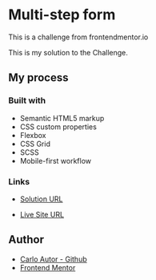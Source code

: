 # Multi-step form

This is a challenge from frontendmentor.io

This is my solution to the Challenge.

## My process

### Built with

-   Semantic HTML5 markup
-   CSS custom properties
-   Flexbox
-   CSS Grid
-   SCSS
-   Mobile-first workflow

### Links

-   [Solution URL](https://www.frontendmentor.io/solutions/responsive-multistep-form-EIUtdjoZQu)

-   [Live Site URL](https://a14313.github.io/multiStep-form/dist/)

## Author

-   [Carlo Autor - Github](https://github.com/A14313)
-   [Frontend Mentor](https://www.frontendmentor.io/profile/A14313)
